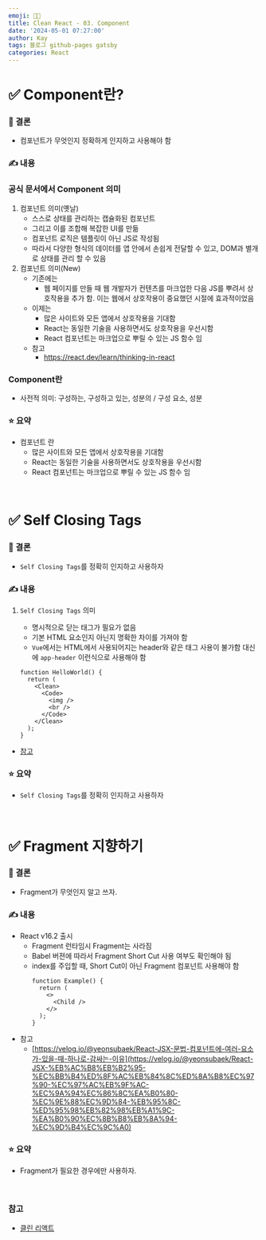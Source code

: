 ```yaml
---
emoji: 👨‍💻
title: Clean React - 03. Component
date: '2024-05-01 07:27:00'
author: Kay
tags: 블로그 github-pages gatsby
categories: React
---
```


# ✅ Component란?

### 🌈 결론

- 컴포넌트가 무엇인지 정확하게 인지하고 사용해야 함

### ✍️ 내용

### 공식 문서에서 Component 의미

1. 컴포넌트 의미(옛날)
   - 스스로 상태를 관리하는 캡슐화된 컴포넌트
   - 그리고 이를 조합해 복잡한 UI를 만듦
   - 컴포넌트 로직은 템플릿이 아닌 JS로 작성됨
   - 따라서 다양한 형식의 데이터를 앱 안에서 손쉽게 전달할 수 있고, DOM과 별개로 상태를 관리 할 수 있음
2. 컴포넌트 의미(New)
   - 기존에는
     - 웹 페이지를 만들 때 웹 개발자가 컨텐츠를 마크업한 다음 JS를 뿌려서 상호작용을 추가 함. 이는 웹에서 상호작용이 중요했던 시절에 효과적이었음
   - 이제는
     - 많은 사이트와 모든 앱에서 상호작용을 기대함
     - React는 동일한 기술을 사용하면서도 상호작용을 우선시함
     - React 컴포넌트는 마크업으로 뿌릴 수 있는 JS 함수 임
   - 참고
     - https://react.dev/learn/thinking-in-react

### Component란

- 사전적 의미: 구성하는, 구성하고 있는, 성분의 / 구성 요소, 성분

### ⭐️ 요약

- 컴포넌트 란
  - 많은 사이트와 모든 앱에서 상호작용을 기대함
  - React는 동일한 기술을 사용하면서도 상호작용을 우선시함
  - React 컴포넌트는 마크업으로 뿌릴 수 있는 JS 함수 임

<br>

# ✅ Self Closing Tags

### 🌈 결론

- `Self Closing Tags`를 정확히 인지하고 사용하자

### ✍️ 내용

1. `Self Closing Tags` 의미

   - 명시적으로 닫는 태그가 필요가 없음
   - 기본 HTML 요소인지 아닌지 명확한 차이를 가져야 함
   - `Vue`에서는 HTML에서 사용되어지는 header와 같은 태그 사용이 불가함 대신에 `app-header` 이런식으로 사용해야 함

   ```tsx
   function HelloWorld() {
     return (
       <Clean>
         <Code>
           <img />
           <br />
         </Code>
       </Clean>
     );
   }
   ```

- [참고](https://developer.mozilla.org/en-US/docs/Glossary/Void_element)

### ⭐️ 요약

- `Self Closing Tags`를 정확히 인지하고 사용하자

<br>

# ✅ Fragment 지향하기

### 🌈 결론

- Fragment가 무엇인지 알고 쓰자.

### ✍️ 내용

- React v16.2 출시
  - Fragment 런타임시 Fragment는 사라짐
  - Babel 버젼에 따라서 Fragment Short Cut 사용 여부도 확인해야 됨
  - index를 주입할 때, Short Cut이 아닌 Fragment 컴포넌트 사용해야 함
    ```tsx
    function Example() {
      return (
        <>
          <Child />
        </>
      );
    }
    ```
- 참고
  - [https://velog.io/@yeonsubaek/React-JSX-문법-컴포넌트에-여러-요소가-있을-때-하나로-감싸는-이유](https://velog.io/@yeonsubaek/React-JSX-%EB%AC%B8%EB%B2%95-%EC%BB%B4%ED%8F%AC%EB%84%8C%ED%8A%B8%EC%97%90-%EC%97%AC%EB%9F%AC-%EC%9A%94%EC%86%8C%EA%B0%80-%EC%9E%88%EC%9D%84-%EB%95%8C-%ED%95%98%EB%82%98%EB%A1%9C-%EA%B0%90%EC%8B%B8%EB%8A%94-%EC%9D%B4%EC%9C%A0)

### ⭐️ 요약

- Fragment가 필요한 경우에만 사용하자.

<br>

### 참고

- [클린 리액트](https://www.udemy.com/course/clean-code-react/learn/lecture/41573010#overview)

```toc

```
